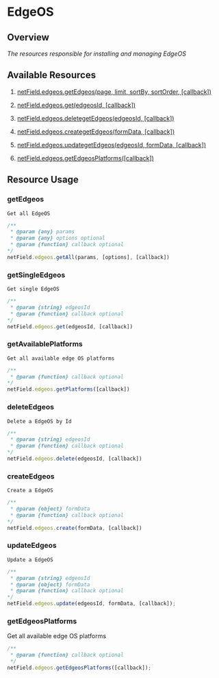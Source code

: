 # EdgeOS

## Overview
*The resources responsible for installing and managing EdgeOS*

## Available Resources

1. [netField.edgeos.getEdgeos(page, limit, sortBy, sortOrder, [callback])](#getEdgeos)

2. [netField.edgeos.get(edgeosId, [callback])](#getSingleEdgeos)

3. [netField.edgeos.deletegetEdgeos(edgeosId, [callback])](#deleteEdgeos)

4. [netField.edgeos.creategetEdgeos(formData, [callback])](#createEdgeos)

5. [netField.edgeos.updategetEdgeos(edgeosId, formData, [callback])](#updateEdgeos)

6. [netField.edgeos.getEdgeosPlatforms([callback])](#getEdgeosPlatforms)

## Resource Usage

### getEdgeos

    Get all EdgeOS

```javascript
/**
 * @param {any} params 
 * @param {any} options optional
 * @param {function} callback optional
*/
netField.edgeos.getAll(params, [options], [callback])
```

### getSingleEdgeos

    Get single EdgeOS

```javascript
/**
 * @param {string} edgeosId
 * @param {function} callback optional
*/
netField.edgeos.get(edgeosId, [callback])
```

### getAvailablePlatforms

    Get all available edge OS platforms

```javascript
/** 
 * @param {function} callback optional
*/
netField.edgeos.getPlatforms([callback])
```

### deleteEdgeos

    Delete a EdgeOS by Id

```javascript
/**
 * @param {string} edgeosId
 * @param {function} callback optional
*/
netField.edgeos.delete(edgeosId, [callback])
```

### createEdgeos

    Create a EdgeOS

```javascript
/**
 * @param {object} formData
 * @param {function} callback optional
*/
netField.edgeos.create(formData, [callback])
```

### updateEdgeos

    Update a EdgeOS

```javascript
/**
 * @param {string} edgeosId
 * @param {object} formData
 * @param {function} callback optional
*/
netField.edgeos.update(edgeosId, formData, [callback]);
```

### getEdgeosPlatforms

Get all available edge OS platforms

```javascript
/** 
 * @param {function} callback optional
 */
netField.edgeos.getEdgeosPlatforms([callback]);
```
